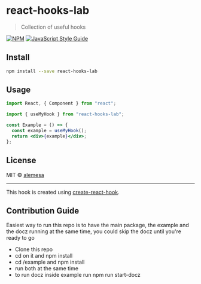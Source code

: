 # react-hooks-lab

> Collection of useful hooks

[![NPM](https://img.shields.io/npm/v/react-hooks-lab.svg)](https://www.npmjs.com/package/react-hooks-lab) [![JavaScript Style Guide](https://img.shields.io/badge/code_style-standard-brightgreen.svg)](https://standardjs.com)

## Install

```bash
npm install --save react-hooks-lab
```

## Usage

```jsx
import React, { Component } from "react";

import { useMyHook } from "react-hooks-lab";

const Example = () => {
  const example = useMyHook();
  return <div>{example}</div>;
};
```

## License

MIT © [alemesa](https://github.com/alemesa)

---

This hook is created using [create-react-hook](https://github.com/hermanya/create-react-hook).

## Contribution Guide

Easiest way to run this repo is to have the main package, the example and the docz running at the same time, you could skip the docz until you're ready to go

- Clone this repo
- cd on it and npm install
- cd /example and npm install
- run both at the same time
- to run docz inside example run npm run start-docz
